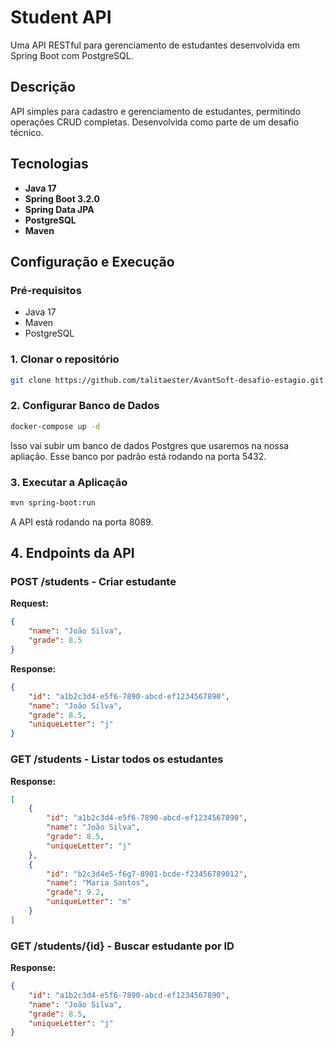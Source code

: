 # Student API 

Uma API RESTful para gerenciamento de estudantes desenvolvida em Spring Boot com PostgreSQL.

##  Descrição

API simples para cadastro e gerenciamento de estudantes, permitindo operações CRUD completas. Desenvolvida como parte de um desafio técnico.

##  Tecnologias

- **Java 17**
- **Spring Boot 3.2.0**
- **Spring Data JPA**
- **PostgreSQL**
- **Maven**


##  Configuração e Execução

### Pré-requisitos
- Java 17
- Maven
- PostgreSQL

### 1. Clonar o repositório
```bash
git clone https://github.com/talitaester/AvantSoft-desafio-estagio.git
```

### 2. Configurar Banco de Dados
```bash
docker-compose up -d
```
Isso vai subir um banco de dados Postgres que usaremos na nossa apliação. Esse banco por padrão está rodando na porta 5432.


### 3. Executar a Aplicação
```bash
mvn spring-boot:run
```
A API está rodando na porta 8089.

## 4. Endpoints da API

### POST /students - Criar estudante
**Request:**
```json
{
    "name": "João Silva",
    "grade": 8.5
}
```

**Response:**
```json
{
    "id": "a1b2c3d4-e5f6-7890-abcd-ef1234567890",
    "name": "João Silva",
    "grade": 8.5,
    "uniqueLetter": "j"
}
```

### GET /students - Listar todos os estudantes
**Response:**
```json
[
    {
        "id": "a1b2c3d4-e5f6-7890-abcd-ef1234567890",
        "name": "João Silva",
        "grade": 8.5,
        "uniqueLetter": "j"
    },
    {
        "id": "b2c3d4e5-f6g7-8901-bcde-f23456789012",
        "name": "Maria Santos",
        "grade": 9.2,
        "uniqueLetter": "m"
    }
]
```

### GET /students/{id} - Buscar estudante por ID
**Response:**
```json
{
    "id": "a1b2c3d4-e5f6-7890-abcd-ef1234567890",
    "name": "João Silva",
    "grade": 8.5,
    "uniqueLetter": "j"
}
```












